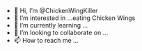 - 👋 Hi, I’m @ChickenWingKiller
- 👀 I’m interested in ...eating Chicken Wings
- 🌱 I’m currently learning ...
- 💞️ I’m looking to collaborate on ...
- 📫 How to reach me ...

<!---
ChickenWingKiller/ChickenWingKiller is a ✨ special ✨ repository because its `README.md` (this file) appears on your GitHub profile.
You can click the Preview link to take a look at your changes.
--->
